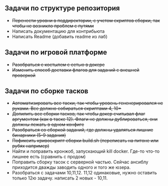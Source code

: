 ## Задачи по структуре репозитория
* ~~Перенести уровни в поддиректории, с учетом скриптов сборки, так чтобы не возникло проблем с путями~~
* Написать документацию для контрибьюта
* Написать Readme (добавить readme из лаб)

## Задачи по игровой платформе
* ~~Разобраться с костылем с сетью в докере~~
* ~~Изменить способ доставки флагов для заданий с внешней проверкой~~

## Задачи по сборке тасков
* ~~Автоматизировать все таски, так чтобы уровень гененерировался не руками. Все должно собираться скриптами 4, 10+~~
* ~~Допилить все сборки тасков, так чтобы докер считывал флаг аргументом (как в таске 12).
  Флаги не должны дублироваться, они должны лежать в одном конфиге~~
* ~~Разобраться со сборкой заданий, где должны удаляться лишние бинарники (5-9 задания)~~
* ~~Пофиксить кривоскрипт сборки build.sh (переписать на питоне или рубях например)~~
* Найти и поправить кронжоб, запускающий kill docker. Где-то что-то лишнее есть (сравнить с продом)
* Поправить сборку тасок с серверной частью. Сейчас ансиблу приходится дважды заводить одного и того же юзера.
* Разобраться с задачами 10,11,12. 11,12 одинаковые, нужно оставить только 12ю задачу. написать 2 новых - 10,11.